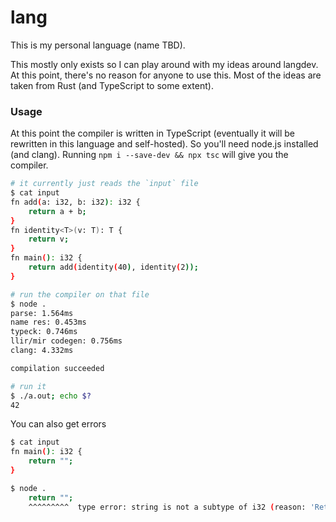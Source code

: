 # lang

This is my personal language (name TBD).

This mostly only exists so I can play around with my ideas around langdev.
At this point, there's no reason for anyone to use this.
Most of the ideas are taken from Rust (and TypeScript to some extent).

### Usage
At this point the compiler is written in TypeScript (eventually it will be rewritten in this language and self-hosted).
So you'll need node.js installed (and clang).
Running `npm i --save-dev && npx tsc` will give you the compiler.

```sh
# it currently just reads the `input` file
$ cat input
fn add(a: i32, b: i32): i32 {
    return a + b;
}
fn identity<T>(v: T): T {
    return v;
}
fn main(): i32 {
    return add(identity(40), identity(2));
}

# run the compiler on that file
$ node .
parse: 1.564ms
name res: 0.453ms
typeck: 0.746ms
llir/mir codegen: 0.756ms
clang: 4.332ms

compilation succeeded

# run it
$ ./a.out; echo $?
42
```

You can also get errors
```sh
$ cat input
fn main(): i32 {
    return "";
}

$ node .
    return "";
    ^^^^^^^^^  type error: string is not a subtype of i32 (reason: 'Return')
```
